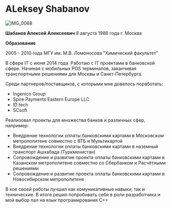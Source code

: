 # ALeksey Shabanov  

![IMG_0068](https://user-images.githubusercontent.com/131955832/235059752-fb9a0f3c-d16f-4dfb-a0dc-321a8bfb765a.JPG)

**Шабанов	Алексей	Алексеевич**
8 августа 1988 года	
г. Москва

**Образование**

2005 - 2010	года
МГУ им. М.В. Ломоносова
"Химический факультет"


В сфере IT с июня 2014 года. 
Работаю с IT проектами в банковской сфере. Начиная с мобильных POS терминалов, заканчивая транспортными решениями для Москвы и Санкт-Петербурга.

Среди партнеров/поставщиков, с которыми мне довелось поработать:
- Ingenico Group
- Spire Payments Eastern Europe LLC
- ID tech
- SCsoft

Реализовал проекты для множества банков и различных сфер, например:
-  Внедрение технологии оплаты банковскими картами в Московском метрополитене совместно с ВТБ и Мультикартой
- Внедрение технологии оплаты банковскими картами в наземный транспорт Ашхабада (Туркменистан)
- Сопровождение и развитие проекта оплаты банковскими картами в Казанском метрополитене совместно со Сбербанком и Расчётными решениями
- Сопровождение и развитие проекта оплаты банковскими картами в Новосибирском метрополитене

В хое своей работы лучшил как комуникативные навыки, так и технические. В итоге решил попробовать себя в роли разработчика и мой выбор пал на язык програмирования C++
